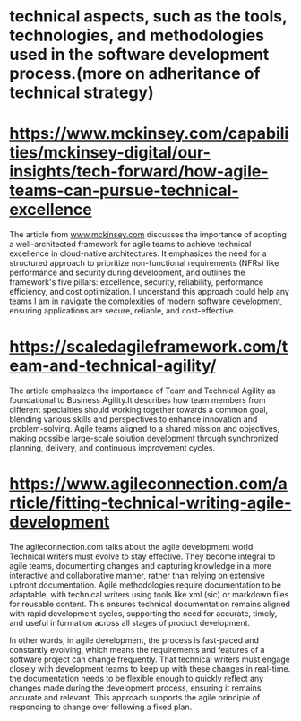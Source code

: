 # technical aspects, such as the tools, technologies, and methodologies used in the software development process.(more on adheritance of technical strategy)

# https://www.mckinsey.com/capabilities/mckinsey-digital/our-insights/tech-forward/how-agile-teams-can-pursue-technical-excellence
The article from www.mckinsey.com discusses the importance of adopting a well-architected framework for agile teams to achieve technical excellence in cloud-native architectures. It emphasizes the need for a structured approach to prioritize non-functional requirements (NFRs) like performance and security during development, and outlines the framework's five pillars: excellence, security, reliability, performance efficiency, and cost optimization. I understand this approach could help any teams I am in navigate the complexities of modern software development, ensuring applications are secure, reliable, and cost-effective.

# https://scaledagileframework.com/team-and-technical-agility/
The article emphasizes the importance of Team and Technical Agility as foundational to Business Agility.It describes how team members from different specialties should working together towards a common goal, blending various skills and perspectives to enhance innovation and problem-solving. Agile teams aligned to a shared mission and objectives, making possible large-scale solution development through synchronized planning, delivery, and continuous improvement cycles.

# https://www.agileconnection.com/article/fitting-technical-writing-agile-development
The agileconnection.com talks about the agile development world. Technical writers must evolve to stay effective. They become integral to agile teams, documenting changes and capturing knowledge in a more interactive and collaborative manner, rather than relying on extensive upfront documentation. Agile methodologies require documentation to be adaptable, with technical writers using tools  like xml (sic) or markdown files for reusable content. This ensures technical documentation remains aligned with rapid development cycles, supporting the need for accurate, timely, and useful information across all stages of product development.

In other words, in agile development, the process is fast-paced and constantly evolving, which means the requirements and features of a software project can change frequently. That technical writers must engage closely with development teams to keep up with these changes in real-time. the documentation needs to be flexible enough to quickly reflect any changes made during the development process, ensuring it remains accurate and relevant. This approach supports the agile principle of responding to change over following a fixed plan.
